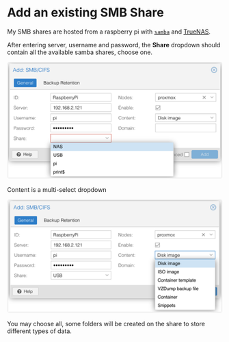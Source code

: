 # Add an existing SMB Share

My SMB shares are hosted from a raspberry pi with [`samba`](https://ubuntu.com/tutorials/install-and-configure-samba#1-overview) and [TrueNAS](https://www.truenas.com/).

After entering server, username and password, the **Share** dropdown should contain all the available samba shares, choose one.

![image-20220415001228706](assets/image-20220415001228706.png)

Content is a multi-select dropdown

![image-20220415001352361](assets/image-20220415001352361.png)

You may choose all, some folders will be created on the share to store different types of data.


